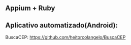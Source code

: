 ## Appium + Ruby

## Aplicativo automatizado(Android):

BuscaCEP: https://github.com/heitorcolangelo/BuscaCEP
